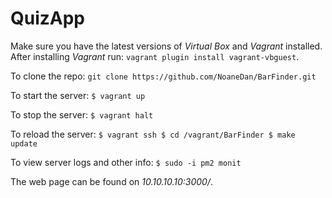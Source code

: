 # QuizApp

Make sure you have the latest versions of *Virtual Box* and *Vagrant* installed.
After installing *Vagrant* run: `vagrant plugin install vagrant-vbguest`.

To clone the repo:
`git clone https://github.com/NoaneDan/BarFinder.git`

To start the server:
`$ vagrant up`

To stop the server:
`$ vagrant halt`

To reload the server:
`$ vagrant ssh
 $ cd /vagrant/BarFinder
 $ make update`

To view server logs and other info:
`$ sudo -i pm2 monit`

The web page can be found on *10.10.10.10:3000/*.
